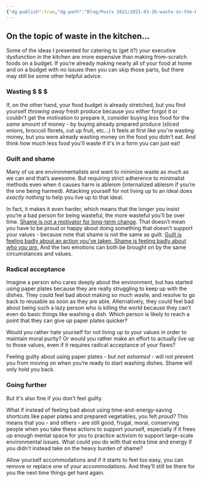 ```yaml
---
{"dg-publish":true,"dg-path":"Blog/Posts 2021/2021-03-26-waste-in-the-kitchen.md","permalink":"/blog/posts-2021/2021-03-26-waste-in-the-kitchen/","title":"Waste in the kitchen - a mindset shift","tags":["kitchen"],"noteIcon":"","created":"","updated":"2023-08-08T14:02:44.545-04:00"}
---
```



## On the topic of waste in the kitchen...

Some of the ideas I presented for catering to (get it?) your executive dysfunction in the kitchen are more expensive than making from-scratch foods on a budget. If you’re already making nearly all of your food at home and on a budget with no issues then you can skip those parts, but there may still be some other helpful advice.

### Wasting $ $ $

If, on the other hand, your food budget is already stretched, but you find yourself _throwing away_ fresh produce because you either forgot it or couldn't get the motivation to prepare it, consider buying _less_ food for the _same_ amount of money - by buying already prepared produce (sliced onions, broccoli florets, cut up fruit, etc...) It feels at first like you're wasting money, but you were already wasting money on the food you didn't eat. And think how much less food you'll waste if it's in a form you can just eat!

### Guilt and shame

Many of us are environmentalists and want to minimize waste as much as we can and that’s awesome. But requiring strict adherence to minimalist methods even when it causes harm is ableism (internalized ableism if you’re the one being harmed). Attacking yourself for not living up to an ideal does _exactly nothing_ to help you live up to that ideal.

In fact, it makes it even harder, which means that the longer you insist you’re a bad person for being wasteful, the more wasteful you’ll be over time. [Shame is not a motivator for long-term change](https://www.scientificamerican.com/article/the-scientific-underpinnings-and-impacts-of-shame/). That doesn’t mean you have to be proud or happy about doing something that doesn’t support your values - because note that shame is not the same as guilt. [Guilt is feeling badly about an action you’ve taken. Shame is feeling badly about _who you are_.](https://positivepsychology.com/shame-guilt/) And the two emotions can both be brought on by the same circumstances and values.

### Radical acceptance

Imagine a person who cares deeply about the environment, but has started using paper plates because they are really struggling to keep up with the dishes. They could feel bad about making so much waste, and resolve to go back to reusable as soon as they are able. Alternatively, they could feel bad about being such a lazy person who is killing the world because they can’t even do basic things like washing a dish. Which person is likely to reach a point that they can give up paper plates quicker?

Would you rather hate yourself for not living up to your values in order to maintain moral purity? Or would you rather make an effort to actually live up to those values, even if it requires radical acceptance of your flaws?

Feeling guilty about using paper plates - _but not ashamed_ - will not prevent you from moving on when you’re ready to start washing dishes. Shame will only hold you back.

### Going further

But it's also fine if you don't feel guilty.

What if instead of feeling bad about using time-and-energy-saving shortcuts like paper plates and prepared vegetables, you felt _proud?_ This means that you - and others - are still good, frugal, moral, conserving people when you take these actions to support yourself, especially if it frees up enough mental space for you to practice activism to support large-scale environmental issues. What could you do with that extra time and energy if you didn't instead take on the heavy burden of shame?

Allow yourself accommodations and if it starts to feel too easy, you can remove or replace one of your accommodations. And they’ll still be there for you the next time things get hard again.

